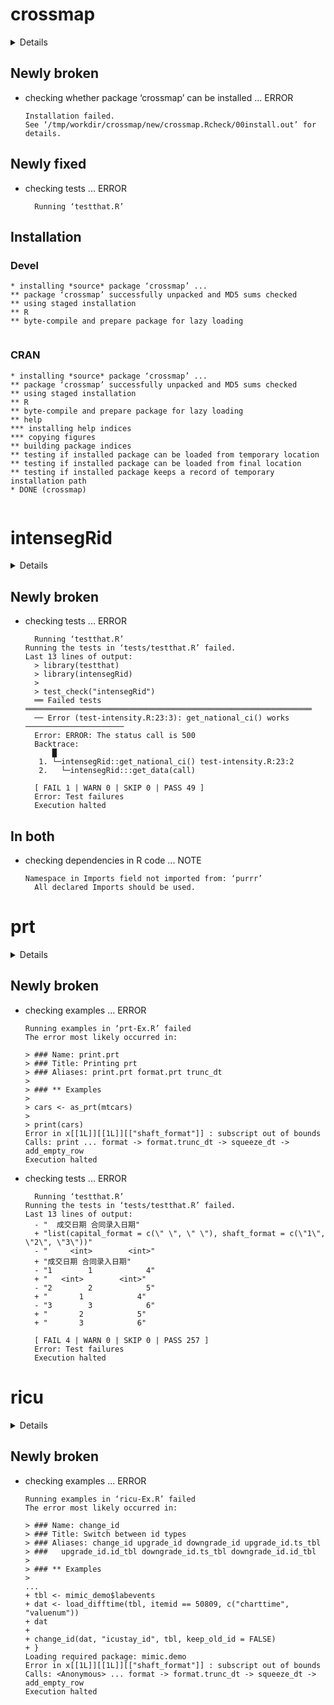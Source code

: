 # crossmap

<details>

* Version: 0.2.0
* GitHub: https://github.com/rossellhayes/crossmap
* Source code: https://github.com/cran/crossmap
* Date/Publication: 2020-09-24 07:30:02 UTC
* Number of recursive dependencies: 60

Run `cloud_details(, "crossmap")` for more info

</details>

## Newly broken

*   checking whether package ‘crossmap’ can be installed ... ERROR
    ```
    Installation failed.
    See ‘/tmp/workdir/crossmap/new/crossmap.Rcheck/00install.out’ for details.
    ```

## Newly fixed

*   checking tests ... ERROR
    ```
      Running ‘testthat.R’
    ```

## Installation

### Devel

```
* installing *source* package ‘crossmap’ ...
** package ‘crossmap’ successfully unpacked and MD5 sums checked
** using staged installation
** R
** byte-compile and prepare package for lazy loading


```
### CRAN

```
* installing *source* package ‘crossmap’ ...
** package ‘crossmap’ successfully unpacked and MD5 sums checked
** using staged installation
** R
** byte-compile and prepare package for lazy loading
** help
*** installing help indices
*** copying figures
** building package indices
** testing if installed package can be loaded from temporary location
** testing if installed package can be loaded from final location
** testing if installed package keeps a record of temporary installation path
* DONE (crossmap)


```
# intensegRid

<details>

* Version: 0.1.0
* GitHub: https://github.com/KKulma/intensegRid
* Source code: https://github.com/cran/intensegRid
* Date/Publication: 2020-11-12 10:00:11 UTC
* Number of recursive dependencies: 59

Run `cloud_details(, "intensegRid")` for more info

</details>

## Newly broken

*   checking tests ... ERROR
    ```
      Running ‘testthat.R’
    Running the tests in ‘tests/testthat.R’ failed.
    Last 13 lines of output:
      > library(testthat)
      > library(intensegRid)
      > 
      > test_check("intensegRid")
      ══ Failed tests ════════════════════════════════════════════════════════════════
      ── Error (test-intensity.R:23:3): get_national_ci() works ──────────────────────
      Error: ERROR: The status call is 500
      Backtrace:
          █
       1. └─intensegRid::get_national_ci() test-intensity.R:23:2
       2.   └─intensegRid:::get_data(call)
      
      [ FAIL 1 | WARN 0 | SKIP 0 | PASS 49 ]
      Error: Test failures
      Execution halted
    ```

## In both

*   checking dependencies in R code ... NOTE
    ```
    Namespace in Imports field not imported from: ‘purrr’
      All declared Imports should be used.
    ```

# prt

<details>

* Version: 0.1.2
* GitHub: https://github.com/nbenn/prt
* Source code: https://github.com/cran/prt
* Date/Publication: 2020-09-29 13:40:02 UTC
* Number of recursive dependencies: 62

Run `cloud_details(, "prt")` for more info

</details>

## Newly broken

*   checking examples ... ERROR
    ```
    Running examples in ‘prt-Ex.R’ failed
    The error most likely occurred in:
    
    > ### Name: print.prt
    > ### Title: Printing prt
    > ### Aliases: print.prt format.prt trunc_dt
    > 
    > ### ** Examples
    > 
    > cars <- as_prt(mtcars)
    > 
    > print(cars)
    Error in x[[1L]][[1L]][["shaft_format"]] : subscript out of bounds
    Calls: print ... format -> format.trunc_dt -> squeeze_dt -> add_empty_row
    Execution halted
    ```

*   checking tests ... ERROR
    ```
      Running ‘testthat.R’
    Running the tests in ‘tests/testthat.R’ failed.
    Last 13 lines of output:
      - "  成交日期 合同录入日期"
      + "list(capital_format = c(\" \", \" \"), shaft_format = c(\"1\", \"2\", \"3\"))"
      - "     <int>        <int>"
      + "成交日期 合同录入日期"
      - "1        1            4"
      + "   <int>        <int>"
      - "2        2            5"
      + "       1            4"
      - "3        3            6"
      + "       2            5"
      + "       3            6"
      
      [ FAIL 4 | WARN 0 | SKIP 0 | PASS 257 ]
      Error: Test failures
      Execution halted
    ```

# ricu

<details>

* Version: 0.1.3
* GitHub: https://github.com/septic-tank/ricu
* Source code: https://github.com/cran/ricu
* Date/Publication: 2021-01-29 23:40:02 UTC
* Number of recursive dependencies: 83

Run `cloud_details(, "ricu")` for more info

</details>

## Newly broken

*   checking examples ... ERROR
    ```
    Running examples in ‘ricu-Ex.R’ failed
    The error most likely occurred in:
    
    > ### Name: change_id
    > ### Title: Switch between id types
    > ### Aliases: change_id upgrade_id downgrade_id upgrade_id.ts_tbl
    > ###   upgrade_id.id_tbl downgrade_id.ts_tbl downgrade_id.id_tbl
    > 
    > ### ** Examples
    > 
    ...
    + tbl <- mimic_demo$labevents
    + dat <- load_difftime(tbl, itemid == 50809, c("charttime", "valuenum"))
    + dat
    + 
    + change_id(dat, "icustay_id", tbl, keep_old_id = FALSE)
    + }
    Loading required package: mimic.demo
    Error in x[[1L]][[1L]][["shaft_format"]] : subscript out of bounds
    Calls: <Anonymous> ... format -> format.trunc_dt -> squeeze_dt -> add_empty_row
    Execution halted
    ```

